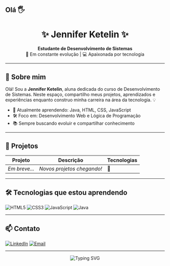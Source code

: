 ## Olá 🖐
<h1 align="center">✨ Jennifer Ketelin ✨</h1>

<p align="center">
  <strong>Estudante de Desenvolvimento de Sistemas</strong> <br/>
  🚀 Em constante evolução | 💻 Apaixonada por tecnologia
</p>

---

## 🧠 Sobre mim

Olá! Sou a **Jennifer Ketelin**, aluna dedicada do curso de Desenvolvimento de Sistemas. Neste espaço, compartilho meus projetos, aprendizados e experiências enquanto construo minha carreira na área da tecnologia. 💡

- 🌱 Atualmente aprendendo: Java, HTML, CSS, JavaScript
- 🛠️ Foco em: Desenvolvimento Web e Lógica de Programação
- 📚 Sempre buscando evoluir e compartilhar conhecimento

---

## 📂 Projetos

| Projeto | Descrição | Tecnologias |
|--------|-----------|-------------|
| *Em breve...* | *Novos projetos chegando!* | 🚧 |

---

## 🛠️ Tecnologias que estou aprendendo

![HTML5](https://img.shields.io/badge/HTML5-E34F26?style=for-the-badge&logo=html5&logoColor=white)
![CSS3](https://img.shields.io/badge/CSS3-1572B6?style=for-the-badge&logo=css3&logoColor=white)
![JavaScript](https://img.shields.io/badge/JavaScript-F7DF1E?style=for-the-badge&logo=javascript&logoColor=black)
![Java](https://img.shields.io/badge/Java-ED8B00?style=for-the-badge&logo=java&logoColor=white)

---

## 📫 Contato

[![LinkedIn](https://img.shields.io/badge/LinkedIn-0077B5?style=for-the-badge&logo=linkedin&logoColor=white)](https://www.linkedin.com/in/jenniferkssilva/)
[![Email](https://img.shields.io/badge/Email-D14836?style=for-the-badge&logo=gmail&logoColor=white)](mailto:jenniferk.silva@hotmail.com)

---
<div align = "center"><img src="https://readme-typing-svg.demolab.com/?font=Fira+Code&size=20&pause=1000&color=FF0000&center=true&vCenter=true&width=435&lines=Feito+com+💜+por+Jennifer+Ketelin" alt="Typing SVG" />

